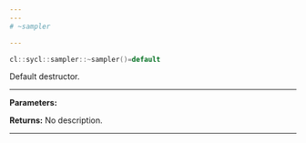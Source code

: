 ```yaml
---
---
# ~sampler

---
```


```cpp
cl::sycl::sampler::~sampler()=default
```


Default destructor. 


---
**Parameters:**

**Returns:** No description.

---
